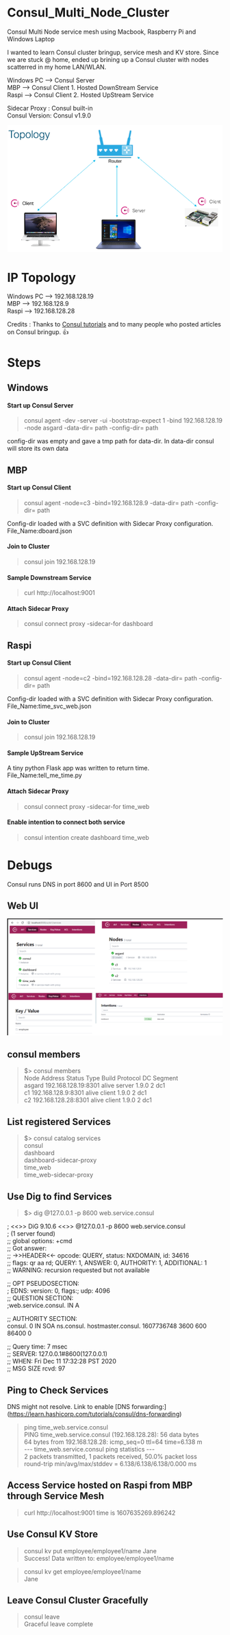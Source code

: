 # Consul_Multi_Node_Cluster
Consul Multi Node service mesh using Macbook, Raspberry Pi and Windows Laptop

I wanted to learn Consul cluster bringup, service mesh and KV store. Since we are stuck @ home, ended up brining up a Consul cluster with nodes scatterred in my home LAN/WLAN.

Windows PC --> Consul Server </br>
MBP --> Consul Client 1. Hosted DownStream Service</br> 
Raspi --> Consul Client 2. Hosted UpStream Service</br> 

Sidecar Proxy : Consul built-in </br> 
Consul Version: Consul v1.9.0 </br> 

![topology](topology.png)

# IP Topology

Windows PC --> 192.168.128.19 </br>
MBP --> 192.168.128.9 </br> 
Raspi --> 192.168.128.28 </br> 

Credits : Thanks to [Consul tutorials](https://learn.hashicorp.com/consul) and to many people who posted articles on Consul bringup. :+1:

# Steps

## Windows

#### Start up Consul Server
> consul agent -dev -server -ui -bootstrap-expect 1 -bind 192.168.128.19 -node asgard -data-dir= path -config-dir= path </br> 
  
config-dir was empty and gave a tmp path for data-dir. In data-dir consul will store its own data <br>

## MBP

#### Start up Consul Client

> consul agent  -node=c3 -bind=192.168.128.9 -data-dir= path -config-dir= path </br> 
  
Config-dir loaded with a SVC definition with Sidecar Proxy configuration. </br> 
File_Name:dboard.json </br> 

#### Join to Cluster

> consul join 192.168.128.19

#### Sample Downstream Service

> curl http://localhost:9001  

#### Attach Sidecar Proxy

> consul connect proxy -sidecar-for dashboard

## Raspi

#### Start up Consul Client

> consul agent  -node=c2 -bind=192.168.128.28 -data-dir= path -config-dir= path </br> 
  
Config-dir loaded with a SVC definition with Sidecar Proxy configuration. </br> 
File_Name:time_svc_web.json </br> 

#### Join to Cluster

> consul join 192.168.128.19

#### Sample UpStream Service

A tiny python Flask app was written to return time. </br> 
File_Name:tell_me_time.py </br> 

#### Attach Sidecar Proxy

>  consul connect proxy -sidecar-for time_web

#### Enable intention to connect both service

> consul intention create dashboard time_web


# Debugs

Consul runs DNS in port 8600 and UI in Port 8500 </br> 

## Web UI

![final](final.png)

## consul members

> $> consul members </br>
Node    Address              Status  Type    Build  Protocol  DC   Segment </br>
asgard  192.168.128.19:8301  alive   server  1.9.0  2         dc1  <all> </br> 
c1      192.168.128.9:8301   alive   client  1.9.0  2         dc1  <default> </br> 
c2      192.168.128.28:8301  alive   client  1.9.0  2         dc1  <default> </br> 

## List registered Services

> $> consul catalog services </br> 
consul </br> 
dashboard </br> 
dashboard-sidecar-proxy </br> 
time_web </br> 
time_web-sidecar-proxy </br> 


## Use Dig to find Services 

> $> dig @127.0.0.1 -p 8600  web.service.consul </br> 

; <<>> DiG 9.10.6 <<>> @127.0.0.1 -p 8600 web.service.consul </br> 
; (1 server found) </br> 
;; global options: +cmd </br> 
;; Got answer:</br> 
;; ->>HEADER<<- opcode: QUERY, status: NXDOMAIN, id: 34616</br> 
;; flags: qr aa rd; QUERY: 1, ANSWER: 0, AUTHORITY: 1, ADDITIONAL: 1</br> 
;; WARNING: recursion requested but not available</br> 

;; OPT PSEUDOSECTION:</br> 
; EDNS: version: 0, flags:; udp: 4096</br> 
;; QUESTION SECTION:</br> 
;web.service.consul.		IN	A</br> 

;; AUTHORITY SECTION:</br> 
consul.			0	IN	SOA	ns.consul. hostmaster.consul. 1607736748 3600 600 86400 0</br> 

;; Query time: 7 msec</br> 
;; SERVER: 127.0.0.1#8600(127.0.0.1)</br> 
;; WHEN: Fri Dec 11 17:32:28 PST 2020</br> 
;; MSG SIZE  rcvd: 97</br> 


## Ping to Check Services 

DNS might not resolve. Link to enable [DNS forwarding:] (https://learn.hashicorp.com/tutorials/consul/dns-forwarding)

> ping time_web.service.consul  </br> 
PING time_web.service.consul (192.168.128.28): 56 data bytes  </br>
64 bytes from 192.168.128.28: icmp_seq=0 ttl=64 time=6.138 m</br>
--- time_web.service.consul ping statistics ---   </br> 
2 packets transmitted, 1 packets received, 50.0% packet loss </br> 
round-trip min/avg/max/stddev = 6.138/6.138/6.138/0.000 ms </br> 

## Access Service hosted on Raspi from MBP through Service Mesh

> curl http://localhost:9001
> time is 1607635269.896242

## Use Consul KV Store

> consul kv put employee/employee1/name Jane </br> 
Success! Data written to: employee/employee1/name </br> 

> consul kv get employee/employee1/name </br> 
Jane </br> 


## Leave Consul Cluster Gracefully

> consul leave</br> 
Graceful leave complete </br> 
